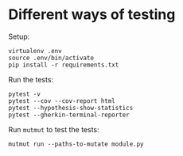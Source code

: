 # Different ways of testing

Setup:

```
virtualenv .env
source .env/bin/activate
pip install -r requirements.txt
```

Run the tests:

```
pytest -v
pytest --cov --cov-report html
pytest --hypothesis-show-statistics
pytest --gherkin-terminal-reporter
```

Run `mutmut` to test the tests:

```
mutmut run --paths-to-mutate module.py
```
